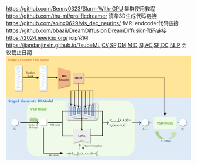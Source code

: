 https://github.com/Benny0323/Slurm-With-GPU 集群使用教程<br>
https://github.com/thu-ml/prolificdreamer 清华3D生成代码链接<br>
https://github.com/soinx0629/vis_dec_neurips/  fMRI endcoder代码链接<br>
https://github.com/bbaaii/DreamDiffusion DreamDiffusion代码链接<br>
https://2024.ieeeicip.org/ icip官网<br>
https://jiandanjinxin.github.io/?sub=ML,CV,SP,DM,MIC,SI,AC,SF,DC,NLP 会议截止日期<br>
![image](https://github.com/gegen666/EEGTo3D/blob/main/model.png)
